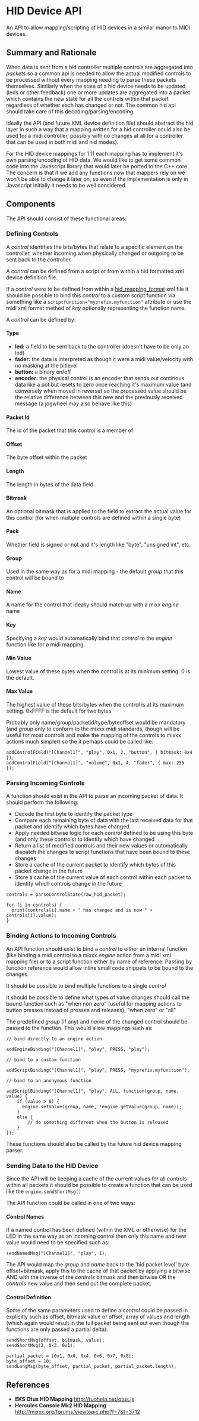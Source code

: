 # HID Device API

An API to allow mapping/scripting of HID devices in a similar manor to
MIDI devices.

## Summary and Rationale

When data is *sent* from a hid controller multiple controls are
aggregated into *packets* so a common api is needed to allow the actual
modified controls to be processed without every mapping needing to parse
these packets themselves. Similarly when the state of a hid device needs
to be updated (leds or other feedback) one or more updates are
aggregated into a packet which contains the new state for all the
controls within that packet regardless of whether each has changed or
not. The common hid api should take care of this
decoding/parsing/encoding.

Ideally the API (and future XML device definition file) should abstract
the hid layer in such a way that a mapping written for a hid controller
could also be used for a midi controller, possibly with no changes at
all for a controller that can be used in both midi and hid modes).

For the HID device mappings for 1.11 each mapping has to implement it's
own parsing/encoding of HID data. We would like to get some common code
into the Javascript library that would later be ported to the C++ core.
The concern is that if we add any functions now that mappers rely on we
won't be able to change it later on, so even if the implementation is
only in Javascript initially it needs to be well considered.

## Components

The API should consist of these functional areas:

### Defining Controls

A *control* identifies the bits/bytes that relate to a specific element
on the controller, whether incoming when physically changed or outgoing
to be sent back to the controller.

A *control* can be defined from a script or from within a hid formatted
xml device definition file.

If a *control* were to be defined from within a
[hid\_mapping\_format](hid_mapping_format) xml file it should be
possible to bind this *control* to a custom script function via
something like a `scriptfunction="myprefix.myfunction"` attribute or use
the midi xml format method of *key* optionally representing the function
name.

A *control* can be defined by:

#### Type

  - **led:** a field to be sent back to the controller (doesn't have to
    be only an led)
  - **fader:** the data is interpreted as though it were a midi
    value/velocity with no masking at the bitlevel
  - **button:** a binary on/off
  - **encoder:** the physical control is an encoder that sends out
    continous data like a pot but resets to zero once reaching it's
    maximum value (and conversely when moved in reverse) so the
    processed value should be the relative difference between this new
    and the previously received message (a jogwheel may also behave like
    this)

#### Packet Id

The id of the packet that this control is a member of

#### Offset

The byte offset within the packet

#### Length

The length in bytes of the data field

#### Bitmask

An optional bitmask that is applied to the field to extract the actual
value for this control (for when multiple controls are defined within a
single byte)

#### Pack

Whether field is signed or not and it's length like "byte", "unsigned
int", etc.

#### Group

Used in the same way as for a midi mapping - the default *group* that
this control will be bound to

#### Name

A name for the control that ideally should match up with a mixx *engine*
name

#### Key

Specifying a *key* would automatically bind that *control* to the
*engine* function like for a midi mapping.

#### Min Value

Lowest value of these bytes when the control is at its minimum setting.
0 is the default.

#### Max Value

The highest value of these bits/bytes when the control is at its maximum
setting. 0xFFFF is the default for two bytes

Probably only name/group/packetid/type/byteoffset would be mandatory
(and *group* only to conform to the mixxx midi standards, though will be
useful for most controls and make the mapping of the controls to mixxx
actions much simpler) so the it perhaps could be called like:

    addControlField("[Channel1]", "play", 0x1, 2, "button", { bitmask: 0x4 });
    addControlField("[Channel1]", "volume", 0x1, 4, "fader", { max: 255 });

### Parsing Incoming Controls

A function should exist in the API to parse an incoming packet of data.
It should perform the following:

  - Decode the first byte to identify the packet type
  - Compare each remaining byte of data with the last received data for
    that packet and identify which bytes have changed
  - Apply needed bitwise logic for each *control* defined to be using
    this byte (and only these controls) to identify which have changed
  - Return a list of modified controls and their new values or
    automatically dispatch the changes to script functions that have
    been bound to these changes
  - Store a cache of the current packet to identify which bytes of this
    packet change in the future
  - Store a cache of the current value of each control within each
    packet to identify which controls change in the future

<!-- end list -->

    controls = parseControlState(raw_hid_packet);
    
    for (i in controls) {
      print(controls[i].name + " has changed and is now " + controls[i].value);
    }

### Binding Actions to Incoming Controls

An API function should exist to bind a *control* to either an internal
function (like binding a midi control to a mixxx *engine* action from a
midi xml mapping file) or to a script function either by name of
reference. Passing by function reference would allow inline small code
snippets to be bound to the changes.

It should be possible to bind multiple functions to a single *control*

It should be possible to define what types of value changes should call
the bound function such as "when non zero" (useful for mapping actions
to button presses instead of presses and releases), "when zero" or "all"

The predefined *group* (if any) and *name* of the changed control should
be passed to the function. This would allow mappings such as:

``` 
// bind directly to an engine action

addEngineBinding("[Channel1]", "play", PRESS, "play");

// bind to a custom function

addScriptBinding("[Channel1]", "play", PRESS, "myprefix.myfunction");

// bind to an anonymous function

addScriptBinding("[Channel1]", "play", ALL, function(group, name, value) {
    if (value > 0) {
      engine.setValue(group, name, !engine.getValue(group, name));
    }
    else {
        // do something different when the button is released
    }
});

```

These functions should also be called by the future hid device mapping
parser.

### Sending Data to the HID Device

Since the API will be keeping a cache of the current values for all
controls within all packets it should be possible to create a function
that can be used like the `engine.sendShortMsg()`

The API function could be called in one of two ways:

#### Control Names

If a named control has been defined (within the XML or otherwise) for
the LED in the same way as an incoming control then only this name and
new value would need to be specified such as:

``` 
sendNamedMsg("[Channel1]", "play", 1);

```

The API would map the *group* and *name* back to the 'hid packet level'
byte offset+bitmask, apply this to the cache of that packet by applying
a bitwise AND with the inverse of the *controls* bitmask and then
bitwise OR the *controls* new value and then send out the complete
packet.

#### Control Definition

Some of the same parameters used to define a *control* could be passed
in explicitly such as offset, bitmask value or offset, array of values
and length (which again would result in the full packet being sent out
even though the functions are only passed a partial delta):

``` 
sendShortMsg(offset, bitmask, value);
sendShortMsg(2, 0x3, 0x1);

partial_packet = [0x1, 0x0, 0x4, 0x6, 0x7, 0x8];
byte_offset = 10;
sendLongMsg(byte_offset, partial_packet, partial_packet.length);

```

## References

  - **EKS Otus HID Mapping** <http://tuohela.net/otus.js>
  - **Hercules Console Mk2 HID Mapping**
    <http://mixxx.org/forums/viewtopic.php?f=7&t=3712>
